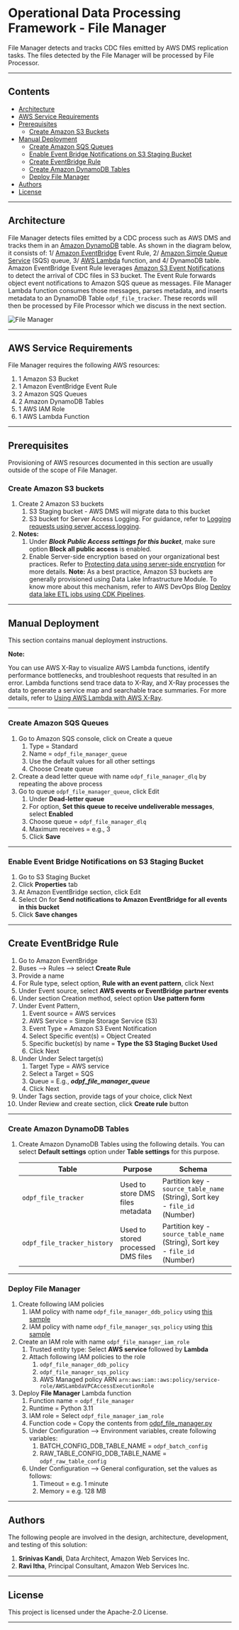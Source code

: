 # Operational Data Processing Framework - File Manager

File Manager detects and tracks CDC files emitted by AWS DMS replication tasks. The files detected by the File Manager will be processed by File Processor.

---

## Contents

* [Architecture](#architecture)
* [AWS Service Requirements](#aws-service-requirements)
* [Prerequisites](#prerequisites)
    * [Create Amazon S3 Buckets](#create-amazon-s3-buckets)
* [Manual Deployment](#manual-deployment)
    * [Create Amazon SQS Queues](#create-amazon-sqs-queues)
    * [Enable Event Bridge Notifications on S3 Staging Bucket](#enable-event-bridge-notifications-on-s3-staging-bucket)
    * [Create EventBridge Rule](#create-eventbridge-rule)
    * [Create Amazon DynamoDB Tables](#create-amazon-dynamodb-tables)
    * [Deploy File Manager](#deploy-file-manager)
* [Authors](#authors)
* [License](#license)

---

## Architecture

File Manager detects files emitted by a CDC process such as AWS DMS and tracks them in an [Amazon DynamoDB](https://aws.amazon.com/dynamodb/) table. As shown in the diagram below, it consists of: 1/ [Amazon EventBridge](https://aws.amazon.com/eventbridge/) Event Rule, 2/ [Amazon Simple Queue Service](https://aws.amazon.com/sqs/) (SQS) queue, 3/ [AWS Lambda](https://aws.amazon.com/lambda/) function, and 4/ DynamoDB table. Amazon EventBridge Event Rule leverages [Amazon S3 Event Notifications](https://docs.aws.amazon.com/AmazonS3/latest/userguide/EventNotifications.html) to detect the arrival of CDC files in S3 bucket. The Event Rule forwards object event notifications to Amazon SQS queue as messages. File Manager Lambda function consumes those messages, parses metadata, and inserts metadata to an DynamoDB Table `odpf_file_tracker`. These records will then be processed by File Processor which we discuss in the next section.

![File Manager](./diagrams/ODP_Framework_AWS_Glue_and_Apache_Hudi-file_manager.png)

---

## AWS Service Requirements

File Manager requires the following AWS resources:

 1. 1 Amazon S3 Bucket
 1. 1 Amazon EventBridge Event Rule
 1. 2 Amazon SQS Queues
 1. 2 Amazon DynamoDB Tables
 1. 1 AWS IAM Role
 1. 1 AWS Lambda Function

---

## Prerequisites

Provisioning of AWS resources documented in this section are usually outside of the scope of File Manager.

### Create Amazon S3 buckets

1. Create 2 Amazon S3 buckets
    1. S3 Staging bucket - AWS DMS will migrate data to this bucket
    1. S3 bucket for Server Access Logging. For guidance, refer to [Logging requests using server access logging](https://docs.aws.amazon.com/AmazonS3/latest/userguide/ServerLogs.html).
1. **Notes:**
    1. Under ***Block Public Access settings for this bucket***, make sure option **Block all public access** is enabled.
    1. Enable Server-side encryption based on your organizational best practices. Refer to [Protecting data using server-side encryption](https://docs.aws.amazon.com/AmazonS3/latest/userguide/serv-side-encryption.html) for more details.
**Note:** As a best practice, Amazon S3 buckets are generally provisioned using Data Lake Infrastructure Module. To know more about this mechanism, refer to AWS DevOps Blog [Deploy data lake ETL jobs using CDK Pipelines](https://aws.amazon.com/blogs/devops/deploying-data-lake-etl-jobs-using-cdk-pipelines/).

---

## Manual Deployment

This section contains manual deployment instructions. 

**Note:**

You can use AWS X-Ray to visualize AWS Lambda functions, identify performance bottlenecks, and troubleshoot requests that resulted in an error. Lambda functions send trace data to X-Ray, and X-Ray processes the data to generate a service map and searchable trace summaries. For more details, refer to [Using AWS Lambda with AWS X-Ray](https://docs.aws.amazon.com/lambda/latest/dg/services-xray.html).

---

### Create Amazon SQS Queues

1. Go to Amazon SQS console, click on Create a queue
    1. Type = Standard
    1. Name = `odpf_file_manager_queue`
    1. Use the default values for all other settings
    1. Choose Create queue
1. Create a dead letter queue with name `odpf_file_manager_dlq` by repeating the above process
1. Go to queue `odpf_file_manager_queue`, click Edit
    1. Under **Dead-letter queue**
    1. For option, **Set this queue to receive undeliverable messages**, select **Enabled**
    1. Choose queue = `odpf_file_manager_dlq`
    1. Maximum receives = e.g., 3
    1. Click **Save**

---

### Enable Event Bridge Notifications on S3 Staging Bucket

1. Go to S3 Staging Bucket
1. Click **Properties** tab
2. At Amazon EventBridge section,  click Edit
1. Select On for **Send notifications to Amazon EventBridge for all events in this bucket**
1. Click **Save changes**

---

## Create EventBridge Rule

1. Go to Amazon EventBridge
1. Buses --> Rules --> select **Create Rule**
1. Provide a name
1. For Rule type, select option, **Rule with an event pattern**, click Next
1. Under Event source, select **AWS events or EventBridge partner events**
1. Under section Creation method, select option **Use pattern form**
1. Under Event Pattern,
    1. Event source = AWS services
    1. AWS Service = Simple Storage Service (S3)
    1. Event Type = Amazon S3 Event Notification
    1. Select Specific event(s) = Object Created
    1. Specific bucket(s) by name = **Type the S3 Staging Bucket Used**
    1. Click Next
1. Under Under Select target(s)
    1. Target Type = AWS service
    1. Select a Target = SQS
    1. Queue = E.g., ***odpf_file_manager_queue***
    1. Click Next
1. Under Tags section, provide tags of your choice, click Next
1. Under Review and create section, click **Create rule** button

---

### Create Amazon DynamoDB Tables

1. Create Amazon DynamoDB Tables using the following details. You can select **Default  settings** option under **Table settings** for this purpose.

    | Table             | Purpose        |  Schema      |  Capacity      |
    |-------------------|----------------| ------------ | -------------- |
    | `odpf_file_tracker` | Used to store DMS files metadata | Partition key - `source_table_name` (String), Sort key - `file_id` (Number) | On-Demand |
    | `odpf_file_tracker_history` | Used to stored processed DMS files | Partition key - `source_table_name` (String), Sort key - `file_id` (Number) | On-Demand |

---

### Deploy File Manager

1. Create following IAM policies
   1. IAM policy with name `odpf_file_manager_ddb_policy` using [this sample](./iam_policies/odpf_file_manager_ddb_policy.json)
   1. IAM policy with name `odpf_file_manager_sqs_policy` using [this sample](./iam_policies/odpf_file_manager_sqs_policy.json)
1. Create an IAM role with name `odpf_file_manager_iam_role`
   1. Trusted entity type: Select **AWS service** followed by **Lambda**
   1. Attach following IAM policies to the role
      1. `odpf_file_manager_ddb_policy`
      1. `odpf_file_manager_sqs_policy`
      1. AWS Managed policy ARN `arn:aws:iam::aws:policy/service-role/AWSLambdaVPCAccessExecutionRole`
1. Deploy **File Manager** Lambda function
    1. Function name = `odpf_file_manager`
    1. Runtime = Python 3.11
    1. IAM role = Select `odpf_file_manager_iam_role`
    1. Function code = Copy the contents from [odpf_file_manager.py](./src/odpf_file_manager.py)
    1. Under Configuration --> Environment variables, create following variables:
        1. BATCH_CONFIG_DDB_TABLE_NAME = `odpf_batch_config`
        1. RAW_TABLE_CONFIG_DDB_TABLE_NAME = `odpf_raw_table_config`
    1. Under Configuration --> General configuration, set the values as follows:
        1. Timeout = e.g. 1 minute
        1. Memory = e.g. 128 MB

---

## Authors

The following people are involved in the design, architecture, development, and testing of this solution:
1. **Srinivas Kandi**, Data Architect, Amazon Web Services Inc.
2. **Ravi Itha**, Principal Consultant, Amazon Web Services Inc.

---

## License

This project is licensed under the Apache-2.0 License.

---
